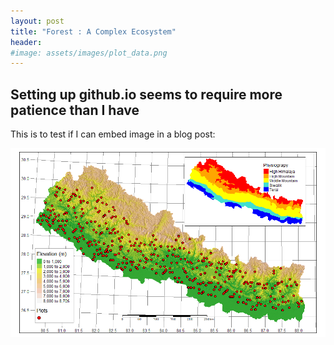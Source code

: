 ```yaml
---
layout: post
title: "Forest : A Complex Ecosystem"
header:
#image: assets/images/plot_data.png
---
```



## Setting up github.io seems to require more patience than I have

This is to test if I can embed image in a blog post: 

![image](assets/images/plot_data.png)

